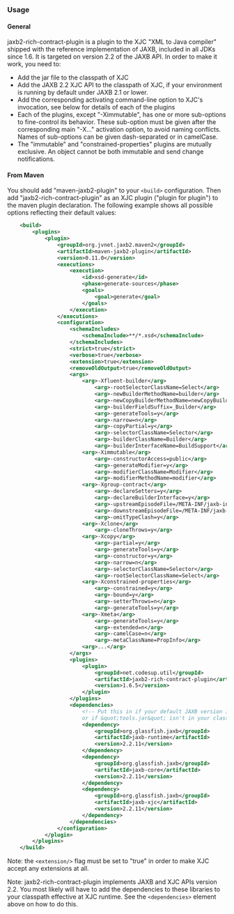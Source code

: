 ###  Usage

####  General

jaxb2-rich-contract-plugin is a plugin to the XJC "XML to Java compiler" shipped with the reference implementation of JAXB, included in all JDKs since 1.6. It is targeted on version 2.2 of the JAXB API. In order to make it work, you need to:

* Add the jar file to the classpath of XJC
* Add the JAXB 2.2 XJC API to the classpath of XJC, if your environment is running by default under JAXB 2.1 or lower.
* Add the corresponding activating command-line option to XJC's invocation, see below for details of each of the plugins
* Each of the plugins, except "-Ximmutable", has one or more sub-options to fine-control its behavior. These sub-option must be given after the corresponding main "-X..." activation option, to avoid naming conflicts. Names of sub-options can be given dash-separated or in camelCase.
* The "immutable" and "constrained-properties" plugins are mutually exclusive. An object cannot be both immutable and send change notifications.

####  From Maven

You should add "maven-jaxb2-plugin" to your `<build>` configuration. Then add "jaxb2-rich-contract-plugin" as an XJC plugin ("plugin for plugin") to the maven plugin declaration. The following example shows all possible options reflecting their default values:

``` xml
    <build>
        <plugins>
            <plugin>
                <groupId>org.jvnet.jaxb2.maven2</groupId>
                <artifactId>maven-jaxb2-plugin</artifactId>
                <version>0.11.0</version>
                <executions>
                    <execution>
                        <id>xsd-generate</id>
                        <phase>generate-sources</phase>
                        <goals>
                            <goal>generate</goal>
                        </goals>
                    </execution>
                </executions>
                <configuration>
                    <schemaIncludes>
                        <schemaInclude>**/*.xsd</schemaInclude>
                    </schemaIncludes>
                    <strict>true</strict>
                    <verbose>true</verbose>
                    <extension>true</extension>
                    <removeOldOutput>true</removeOldOutput>
                    <args>
						<arg>-Xfluent-builder</arg>
							<arg>-rootSelectorClassName=Select</arg>
							<arg>-newBuilderMethodName=builder</arg>
							<arg>-newCopyBuilderMethodName=newCopyBuilder</arg>
							<arg>-builderFieldSuffix=_Builder</arg>
							<arg>-generateTools=y</arg>
							<arg>-narrow=n</arg>
							<arg>-copyPartial=y</arg>
							<arg>-selectorClassName=Selector</arg>
							<arg>-builderClassName=Builder</arg>
							<arg>-builderInterfaceName=BuildSupport</arg>
						<arg>-Ximmutable</arg>
							<arg>-constructorAccess=public</arg>
							<arg>-generateModifier=y</arg>
							<arg>-modifierClassName=Modifier</arg>
							<arg>-modifierMethodName=modifier</arg>
						<arg>-Xgroup-contract</arg>
							<arg>-declareSetters=y</arg>
							<arg>-declareBuilderInterface=y</arg>
							<arg>-upstreamEpisodeFile=/META-INF/jaxb-interfaces.episode</arg>
							<arg>-downstreamEpisodeFile=/META-INF/jaxb-interfaces.episode</arg>
							<arg>-omitTypeClash=y</arg>
						<arg>-Xclone</arg>
							<arg>-cloneThrows=y</arg>
						<arg>-Xcopy</arg>
							<arg>-partial=y</arg>
							<arg>-generateTools=y</arg>
							<arg>-constructor=y</arg>
							<arg>-narrow=n</arg>
							<arg>-selectorClassName=Selector</arg>
							<arg>-rootSelectorClassName=Select</arg>
						<arg>-Xconstrained-properties</arg>
							<arg>-constrained=y</arg>
							<arg>-bound=y</arg>
							<arg>-setterThrows=n</arg>
							<arg>-generateTools=y</arg>
						<arg>-Xmeta</arg>
							<arg>-generateTools=y</arg>
							<arg>-extended=n</arg>
							<arg>-camelCase=n</arg>
							<arg>-metaClassName=PropInfo</arg>
                        <arg>...</arg>
                    </args>
                    <plugins>
                        <plugin>
                            <groupId>net.codesup.util</groupId>
                            <artifactId>jaxb2-rich-contract-plugin</artifactId>
                            <version>1.6.5</version>
                        </plugin>
                    </plugins>
                    <dependencies>
                        <!-- Put this in if your default JAXB version is 2.1 or lower,
                        or if &quot;tools.jar&quot; isn't in your classpath -->
                        <dependency>
                            <groupId>org.glassfish.jaxb</groupId>
                            <artifactId>jaxb-runtime</artifactId>
                            <version>2.2.11</version>
                        </dependency>
                        <dependency>
                            <groupId>org.glassfish.jaxb</groupId>
                            <artifactId>jaxb-core</artifactId>
                            <version>2.2.11</version>
                        </dependency>
                        <dependency>
                            <groupId>org.glassfish.jaxb</groupId>
                            <artifactId>jaxb-xjc</artifactId>
                            <version>2.2.11</version>
                        </dependency>
                    </dependencies>
                </configuration>
            </plugin>
        </plugins>
    </build>
```
Note: the `<extension/>` flag must be set to "true" in order to make XJC accept any extensions at all.

Note: jaxb2-rich-contract-plugin implements JAXB and XJC APIs version 2.2. You most likely will have to add the dependencies to these libraries to your classpath effective at XJC runtime. See the `<dependencies>` element above on how to do this.



